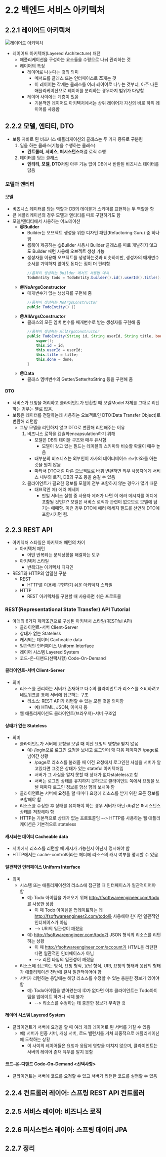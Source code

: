 # 2.2 백엔드 서비스 아키텍처
## 2.2.1 레이어드 아키텍처
![레이어드 아키텍처](./img/layered_architecture.png)
* 레이어드 아키텍처(Layered Architecture) 패턴
  * 애플리케이션을 구성하는 요소들을 수평으로 나눠 관리하는 것
  * 레이어의 특징
    * 레이어로 나눈다는 것의 의미
      * 메서드를 클래스 또는 인터페이스로 쪼개는 것
      * 이 레이어는 작게는 클래스를 여러 레이어로 나누는 것부터, 아주 다른 애플리케이션으로 레이어를 분리하는 경우까지 범위가 다양함
    * 레이어 사이에는 계층이 있음
      * 기본적인 레이어드 아키텍처에서는 상위 레이어가 자신의 바로 하위 레이어를 사용함
## 2.2.2 모델, 엔티티, DTO
  * 보통 자바로 된 비즈니스 애플리케이션의 클래스는 두 가지 종류로 구분됨
    1) 일을 하는 클래스(기능을 수행하는 클래스)
       * **컨트롤러, 서비스, 퍼시스턴스**처럼 로직 수행
    2) 데이터를 담는 클래스
        * **엔티티, 모델, DTO**처럼 아무 기능 없이 DB에서 반환된 비즈니스 데이터를 담음
### 모델과 엔티티
#### 모델
  * 비즈니스 데이터를 담는 역할과 DB의 테이블과 스키마를 표현하는 두 역할을 함
  * 큰 애플리케이션의 경우 모델과 엔티티를 따로 구현하기도 함
  * 모델/엔티티에서 사용하는 어노테이션
    * **@Builder**
      * Builder는 오브젝트 생성을 위한 디자인 패턴(Refactoring Guru) 중 하나임
      * 롬북이 제공하는 @Builder 사용시 Builder 클래스를 따로 개발하지 않고도 Builder 패턴 사용해 오브젝트 생성 가능
      * 생성자를 이용해 오브젝트를 생성하는것과 비슷하지만, 생성자의 매개변수 순서를 기억하지 않아도 된다는 점이 더 편리함
        ```Java
        //롬북이 생성하는 Builder 메서드 사용법 예시
        TodoEntity todo = TodoEntity.builder().id().userId().title().build();
    * **@NoArgsConstructor**
      * 매개변수가 없는 생성자를 구현해 줌
         ```Java
        //롬북이 생성하는 NoArgsConstructor
        public TodoEntity() {}
    * **@AllArgsConstructor**
      * 클래스의 모든 멤버 변수를 매개변수로 받는 생성자를 구현해 줌
        ```Java
        //롬북이 생성하는 AllArgsConstructor
        public TodoEntity(String id, String userId, String title, boolean done) {
            super();
            this.id = id;
            this.userId = userId;
            this.title = title;
            this.done = done;
        }
    * **@Data**
      * 클래스 멤버변수의 Getter/Setter/toString 등을 구현해 줌

#### DTO
* 서비스가 요청을 처리하고 클라이언트가 반환할 때 모델Model 자체를 그대로 리턴하는 경우는 별로 없음.
* 보통은 데이터를 전달하는데 사용하는 오브젝트인 DTO(Data Transfer Object)로 변환해 리턴함
  * 그냥 모델을 리턴하지 않고 DTO로 변환해 리턴해주는 이유
    1. 비즈니스 로직을 캡슐화encapsulation하기 위해
       * 모델은 DB의 테이블 구조와 매우 유사함
         * 모델이 갖고 있는 필드는 테이블의 스키마와 비슷할 확률이 매우 높음
       * 대부분의 비즈니스는 외부인이 자사의 데이터베이스 스키마와를 아는 것을 원치 않음
       * 따라서 DTO처럼 다른 오브젝트로 바꿔 변환하면 외부 사용자에게 서비스 내부의 로직, DB의 구조 등을 숨길 수 있음
    2. 클라이언트가 필요한 정보를 모델이 전부 포함하지 않는 경우가 많기 때문
       * 대표적인 예) 에러 메세지
         * 만일 서비스 실행 중 사용자 에러가 나면 이 에러 메시지를 어디에 포함될 것인가? 모델은 서비스 로직과 관련이 없으므로 모델에 담기는 애매함. 이런 경우 DTO에 에러 메세지 필드를 선언해 DTO에 포함시키면 됨.

## 2.2.3 REST API
* 아키텍처 스타일은 아키텍처 패턴의 차이
  * 아키텍처 패턴
    * 어떤 반복되는 문제상황을 해결하는 도구
  * 아키텍처 스타일
    * 반복되는 아키텍처 디자인
* REST와 HTTP의 엄밀한 구분
  * REST
    * HTTP를 이용해 구현하기 쉬운 아키텍처 스타일
  * HTTP
    * REST 아키텍처를 구현할 때 사용하면 쉬운 프로토콜
### REST(Representational State Transfer) API Tutorial
  * 아래의 6가지 제약조건으로 구성된 아키텍처 스타일(RESTful API)
    * 클라이언트-서버 Client-Server
    * 상태가 없는 Stateless
    * 캐시되는 데이터 Cacheable data
    * 일관적인 인터페이스 Uniform Interface
    * 레이어 시스템 Layered System
    * 코드-온-디맨드(선택사항) Code-On-Demand

#### 클라이언트-서버 Client-Server
* 의미
  * 리소스를 관리하는 서버가 존재하고 다수의 클라이언트가 리소스를 소비하려고 네트워크를 통해 서버에 접근하는 구조
    * 리소스: REST API가 리턴할 수 있는 모든 것을 의미함
      * 예) HTML, JSON, 이미지 등
  * 웹 애플리케이션도 클라이언트(브라우저)-서버 구조임 
  
#### 상태가 없는 Stateless
* 의미
  * 클라이언트가 서버에 요청을 보낼 때 이전 요청의 영향을 받지 않음
    * 예) /login으로 로그인 요청을 보내고 로그인이 돼 다음 페이지인 /page로 넘어간 상황
      * /page로 리소스를 불러올 때 이전 요청에서 로그인한 사실을 서버가 알고있다면 그것은 상태가 있는 stateful 아키텍처임
      * 서버가 그 사실을 알지 못할 때 상태가 없다stateless고 함
      * 서버는 로그인 상태를 유지하지 못하므로 클라이언트 쪽에서 요청을 보낼 때마다 로그인 정보를 항상 함께 보내야 함
  * 클라이언트는 서버에 요청을 할 때마다 요청에 리소스를 받기 위한 모든 정보를 포함해야 함
  * 리소스를 수정한 후 상태를 유지해야 하는 경우 서버가 아닌 db같은 퍼시스턴스 상태를 저장해야 함
  * HTTP는 기본적으로 상태가 없는 프로토콜임 --> HTTP를 사용하는 웹 애플리케이션은 기본적으로 stateless

#### 캐시되는 데이터 Cacheable data
* 서버에서 리소스를 리턴할 때 캐시가 가능한지 아닌지 명시해야 함
* HTTP에서는 cache-control이라는 헤더에 리소스의 캐시 여부를 명시할 수 있음

#### 일관적인 인터페이스 Uniform Interface
* 의미
  * 시스템 또는 애플리케이션의 리소스에 접근할 때 인터페이스가 일관적이어야 함
    * 예) Todo 아이템을 가져오기 위해 http://fsoftwareengineer.com/todo를 사용한 상황
      * 이 때 Todo 아이템을 업데이트하는 데 http://fsoftwareengineer2.com/todo를 사용해야 한다면 일관적인 인터페이스가 아님 
      * --> URI의 일관성이 깨졌음
    * 예) http://fsoftwareengineer.com/todo가 JSON 형식의 리소스를 리턴하는 상황
      * 이 때 http://fsoftwareengineer.com/account가 HTML을 리턴한다면 일관적인 인터페이스가 아님 
      * --> 리턴 타입의 일관성이 깨졌음
  * 리소스에 접근하는 방식, 요청 형식, 응답 형식, URI, 요청의 형태와 응답의 형태가 애플리케이션 전반에 걸쳐 일관적이어야 함
  * 서버가 리턴하는 응답에는 해당 리소스를 수정할 수 있는 충분한 정보가 있어야 함
    * 예) Todo아이템을 받아왔는데 ID가 없다면 이후 클라이언트는 Todo아이템을 업데이트 하거나 삭제 불가
      * --> 리소스를 수정하는 데 충분한 정보가 부족한 것

#### 레이어 시스템 Layered System
* 클라이언트가 서버에 요청을 할 때 여러 개의 레이어로 된 서버를 거칠 수 있음
  * 예) 서버가 인증 서버, 캐싱 서버, 로드 밸런서를 거쳐 최종적으로 애플리케이션에 도착하는 상황
    * 이 사이의 레이어들은 요청과 응답에 영향을 미치지 않으며, 클라이언트는 서버의 레이어 존재 유무를 알지 못함

#### 코드-온-디맨드 Code-On-Demand <선택사항>
* 클라이언트는 서버에 코드를 요청할 수 있고 서버가 리턴한 코드를 실행할 수 있음

## 2.2.4 컨트롤러 레이어: 스프링 REST API 컨트롤러
## 2.2.5 서비스 레이어: 비즈니스 로직
## 2.2.6 퍼시스턴스 레이어: 스프링 데이터 JPA
## 2.2.7 정리